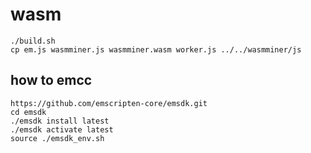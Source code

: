 # wasm
```
./build.sh
cp em.js wasmminer.js wasmminer.wasm worker.js ../../wasmminer/js
```

## how to emcc

```
https://github.com/emscripten-core/emsdk.git
cd emsdk
./emsdk install latest
./emsdk activate latest
source ./emsdk_env.sh
```


